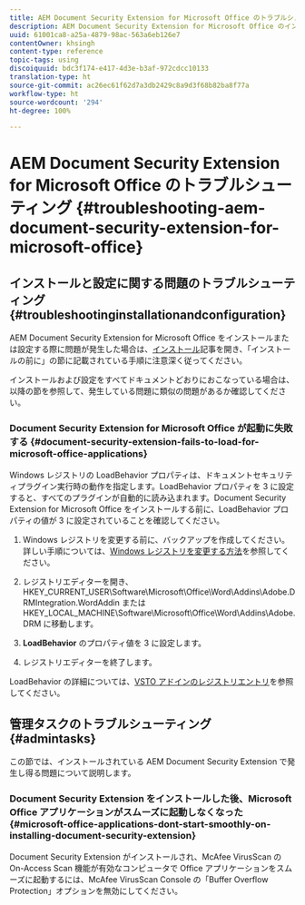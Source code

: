 ```yaml
---
title: AEM Document Security Extension for Microsoft Office のトラブルシューティング
description: AEM Document Security Extension for Microsoft Office のインストール、設定、または使用に問題がある場合は、この記事に記載されている手順に従ってください。
uuid: 61001ca8-a25a-4879-98ac-563a6eb126e7
contentOwner: khsingh
content-type: reference
topic-tags: using
discoiquuid: bdc3f174-e417-4d3e-b3af-972cdcc10133
translation-type: ht
source-git-commit: ac26ec61f62d7a3db2429c8a9d3f68b82ba8f77a
workflow-type: ht
source-wordcount: '294'
ht-degree: 100%

---
```



# AEM Document Security Extension for Microsoft Office のトラブルシューティング {#troubleshooting-aem-document-security-extension-for-microsoft-office}

## インストールと設定に関する問題のトラブルシューティング {#troubleshootinginstallationandconfiguration}

AEM Document Security Extension for Microsoft Office をインストールまたは設定する際に問題が発生した場合は、[インストール](installing-configuring-aemdsext.md)記事を開き、「インストールの前に」の節に記載されている手順に注意深く従ってください。

インストールおよび設定をすべてドキュメントどおりにおこなっている場合は、以降の節を参照して、発生している問題に類似の問題があるか確認してください。

### Document Security Extension for Microsoft Office が起動に失敗する {#document-security-extension-fails-to-load-for-microsoft-office-applications}

Windows レジストリの LoadBehavior プロパティは、ドキュメントセキュリティプラグイン実行時の動作を指定します。LoadBehavior プロパティを 3 に設定すると、すべてのプラグインが自動的に読み込まれます。Document Security Extension for Microsoft Office をインストールする前に、LoadBehavior プロパティの値が 3 に設定されていることを確認してください。

1. Windows レジストリを変更する前に、バックアップを作成してください。詳しい手順については、[Windows レジストリを変更する方法](https://support.microsoft.com/ja-jp/kb/136393)を参照してください。
1. レジストリエディターを開き、HKEY_CURRENT_USER\Software\Microsoft\Office\Word\Addins\Adobe.DRMIntegration.WordAddin または HKEY_LOCAL_MACHINE\Software\Microsoft\Office\Word\Addins\Adobe.DRM に移動します。
1. **LoadBehavior** のプロパティ値を 3 に設定します。

1. レジストリエディターを終了します。

LoadBehavior の詳細については、[VSTO アドインのレジストリエントリ](https://msdn.microsoft.com/ja-jp/library/bb386106.aspx#LoadBehavior)を参照してください。

## 管理タスクのトラブルシューティング {#admintasks}

この節では、インストールされている AEM Document Security Extension で発生し得る問題について説明します。

### Document Security Extension をインストールした後、Microsoft Office アプリケーションがスムーズに起動しなくなった {#microsoft-office-applications-dont-start-smoothly-on-installing-document-security-extension}

Document Security Extension がインストールされ、McAfee VirusScan の On-Access Scan 機能が有効なコンピュータで Office アプリケーションをスムーズに起動するには、McAfee VirusScan Console の「Buffer Overflow Protection」オプションを無効にしてください。
